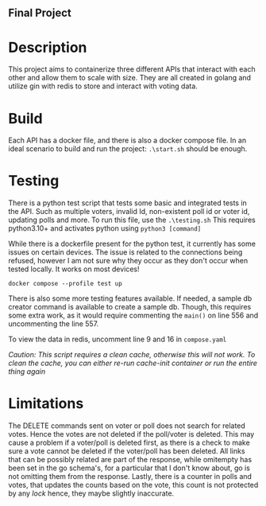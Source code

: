 ## Final Project

# Description
This project aims to containerize three different APIs that interact with each other
and allow them to scale with size. They are all created in golang and utilize gin with
redis to store and interact with voting data.

# Build
Each API has a docker file, and there is also a docker compose file. In an ideal scenario
to build and run the project: ```.\start.sh``` should be enough.

# Testing
There is a python test script that tests some basic and integrated tests in the API. Such
as multiple voters, invalid Id, non-existent poll id or voter id, updating polls and more.
To run this file, use the ```.\testing.sh```
This requires python3.10+ and activates python using ```python3 [command]```

While there is a dockerfile present for the python test, it currently has some issues on certain devices. The issue is related to the connections being refused, however I am not sure why they occur as they don't occur when tested locally.
It works on most devices!
```
docker compose --profile test up
```

There is also some more testing features available. If needed, a sample db creator command is available to
create a sample db. Though, this requires some extra work, as it would require commenting the ```main()```
on line 556 and uncommenting the line 557.

To view the data in redis, uncomment line 9 and 16 in ```compose.yaml```

*Caution: This script requires a clean cache, otherwise this will not work. To clean the cache, you can either re-run cache-init container or run the entire thing again*

# Limitations
The DELETE commands sent on voter or poll does not search for related votes. Hence the votes
are not deleted if the poll/voter is deleted. This may cause a problem if a voter/poll is 
deleted first, as there is a check to make sure a vote cannot be deleted if the voter/poll has
been deleted. All links that can be possibly related are part of the response, while omitempty has
been set in the go schema's, for a particular that I don't know about, go is not omitting them from
the response. Lastly, there is a counter in polls and votes, that updates the counts based on the
vote, this count is not protected by any *lock* hence, they maybe slightly inaccurate.
